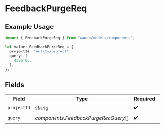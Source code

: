 # FeedbackPurgeReq

## Example Usage

```typescript
import { FeedbackPurgeReq } from "wandb/models/components";

let value: FeedbackPurgeReq = {
  projectId: "entity/project",
  query: [
    4386.01,
  ],
};
```

## Fields

| Field                                | Type                                 | Required                             | Description                          | Example                              |
| ------------------------------------ | ------------------------------------ | ------------------------------------ | ------------------------------------ | ------------------------------------ |
| `projectId`                          | *string*                             | :heavy_check_mark:                   | N/A                                  | entity/project                       |
| `query`                              | *components.FeedbackPurgeReqQuery*[] | :heavy_check_mark:                   | N/A                                  |                                      |